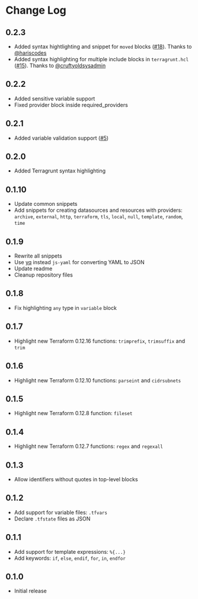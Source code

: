 # Change Log

## 0.2.3

- Added syntax hightlighting and snippet for `moved` blocks ([#18](https://github.com/4ops/vscode-language-terraform/pull/18)). Thanks to [@hariscodes](https://github.com/hariscodes)
- Added syntax highlighting for multiple include blocks in `terragrunt.hcl` ([#15](https://github.com/4ops/vscode-language-terraform/pull/15)). Thanks to [@cruftyoldsysadmin](https://github.com/cruftyoldsysadmin)

## 0.2.2

- Added sensitive variable support
- Fixed provider block inside required_providers

## 0.2.1

- Added variable validation support ([#5](https://github.com/4ops/vscode-language-terraform/issues/5))

## 0.2.0

- Added Terragrunt syntax highlighting

## 0.1.10

- Update common snippets
- Add snippets for creating datasources and resources with providers: `archive`, `external`, `http`, `terraform`, `tls`, `local`, `null`, `template`, `random`, `time`

## 0.1.9

- Rewrite all snippets
- Use [yq](https://github.com/mikefarah/yq) instead `js-yaml` for converting YAML to JSON
- Update readme
- Cleanup repository files

## 0.1.8

- Fix highlighting `any` type in `variable` block

## 0.1.7

- Highlight new Terraform 0.12.16 functions: `trimprefix`, `trimsuffix` and `trim`

## 0.1.6

- Highlight new Terraform 0.12.10 functions: `parseint` and `cidrsubnets`

## 0.1.5

- Highlight new Terraform 0.12.8 function: `fileset`

## 0.1.4

- Highlight new Terraform 0.12.7 functions: `regex` and `regexall`

## 0.1.3

- Allow identifiers without quotes in top-level blocks

## 0.1.2

- Add support for variable files: `.tfvars`
- Declare `.tfstate` files as JSON

## 0.1.1

- Add support for template expressions: `%{...}`
- Add keywords: `if`, `else`, `endif`, `for`, `in`, `endfor`

## 0.1.0

- Initial release
